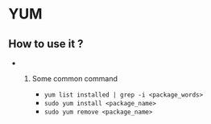 # YUM 





## How to use it ? 

- 1. Some common command 

        - `yum list installed | grep -i <package_words>`
        - `sudo yum install <package_name>`
        - `sudo yum remove <package_name>`





